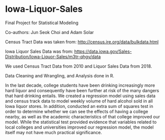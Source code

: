 # Iowa-Liquor-Sales

Final Project for Statistical Modeling

Co-authors: Jun Seok Choi and Adam Solar

Census Tract Data was taken from: http://census.ire.org/data/bulkdata.html

Iowa Liquor Sales Data was from: https://data.iowa.gov/Sales-Distribution/Iowa-Liquor-Sales/m3tr-qhgy/data

We used Census Tract Data from 2010 and Liquor Sales Data from 2018.

Data Cleaning and Wrangling, and Analysis done in R.

In the last decade, college students have been drinking increasingly more hard liquor and consequently have been further at risk of the many dangers that hard drinking entails. We created a regression model using sales data and census track data to model weekly volume of hard alcohol sold in all Iowa liquor stores. In addition, conducted an extra sum of squares test in order to determine whether we can see the effects of having a college nearby, as well as the academic characteristics of that college improved our model. While the statistical test provided evidence that variables related to local colleges and universities improved our regression model, the model itself may not have much practical significance.
